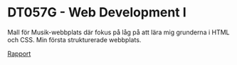 # DT057G - Web Development I

Mall för Musik-webbplats där fokus på låg på att lära mig grunderna i HTML och CSS. Min första strukturerade webbplats.

[Rapport](https://github.com/albinronnkvist/Course_DT057G_WebDevelopmentI/blob/master/DT057G_essay_sv.pdf)
